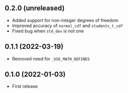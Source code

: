 ## 0.2.0 (unreleased)

- Added support for non-integer degrees of freedom
- Improved accuracy of `normal_cdf` and `students_t_cdf`
- Fixed bug when `std_dev` is not one

## 0.1.1 (2022-03-19)

- Removed need for `_USE_MATH_DEFINES`

## 0.1.0 (2022-01-03)

- First release
